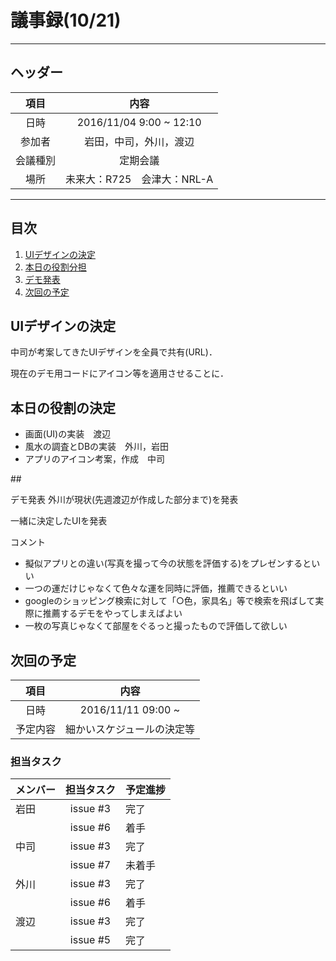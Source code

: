 # 議事録(10/21)
---
## ヘッダー
|項目|内容|
|:--:|:--:|
| 日時 | 2016/11/04  9:00 ~ 12:10|
| 参加者 | 岩田，中司，外川，渡辺 |
| 会議種別 | 定期会議 |
| 場所 | 未来大：R725　会津大：NRL-A |

---
## 目次
1. [UIデザインの決定](#anchar1)
2. [本日の役割分担](#anchar2)
3. [デモ発表](#anchar3)
4. [次回の予定](#anchar4)


## <div id="anchar1"/>UIデザインの決定
中司が考案してきたUIデザインを全員で共有(URL)．

現在のデモ用コードにアイコン等を適用させることに．

## <div id="anchar2"/>本日の役割の決定
- 画面(UI)の実装　渡辺　
- 風水の調査とDBの実装　外川，岩田
- アプリのアイコン考案，作成　中司

##<div id="anchar3"/>デモ発表
外川が現状(先週渡辺が作成した部分まで)を発表

一緒に決定したUIを発表

コメント
 - 擬似アプリとの違い(写真を撮って今の状態を評価する)をプレゼンするといい
 - 一つの運だけじゃなくて色々な運を同時に評価，推薦できるといい
 - googleのショッピング検索に対して「○色，家具名」等で検索を飛ばして実際に推薦するデモをやってしまえばよい
 - 一枚の写真じゃなくて部屋をぐるっと撮ったもので評価して欲しい

## <div id="anchar4"/>次回の予定
|項目|内容|
|:--:|:--:|
| 日時 | 2016/11/11 09:00 ~ |
| 予定内容 | 細かいスケジュールの決定等 |

### 担当タスク
| メンバー | 担当タスク | 予定進捗 |
| :-- | :--: | :-- |
| 岩田 | issue #3 | 完了 |
||issue #6| 着手 |
| 中司 | issue #3 | 完了 |
||issue #7| 未着手 |
| 外川 | issue #3 | 完了 |
||issue #6| 着手 |
| 渡辺 | issue #3 | 完了 |
||issue #5| 完了 |

